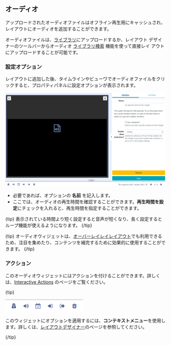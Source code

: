 <!--toc=widgets-->

## オーディオ

アップロードされたオーディオファイルはオフライン再生用にキャッシュされ、レイアウトにオーディオを追加することができます。

オーディオファイルは、[ライブラリ](media_library.html)にアップロードするか、レイアウト デザイナーのツールバーからオーディオ [ライブラリ検索](layouts_library_search.html) 機能を使って直接レイ アウトにアップロードすることが可能です。

### 設定オプション

レイアウトに追加した後、タイムラインやビューワでオーディオファイルをクリックすると、プロパティパネルに設定オプションが表示されます。

![Audio Options](img\3.1_media_audio_options.png)


- 必要であれば、オプションの **名前** を記入します。
- ここでは、オーディオの再生時間を確認することができます。**再生時間を設定**にチェックを入れると、再生時間を指定することができます。

{tip}
表示されている時間より短く設定すると音声が短くなり、長く設定するとループ機能が使えるようになります。
{/tip}

{tip}
オーディオウィジェットは、[オーバーレイレイレイアウト](layouts_overlay.html)でも利用できるため、注目を集めたり、コンテンツを補完するために効果的に使用することができます。
{/tip}

### アクション

このオーディオウィジェットにはアクションを付けることができます。詳しくは、[Interactive Actions](layouts_interactive_actions.html) のページをご覧ください。

{tip}

![Context Menu](img\v3.1_layouts_widgets_context_menu.png)

このウィジェットにオプションを適用するには、**コンテキストメニュー**を使用します。詳しくは、[レイアウトデザイナー](layouts_designer.html)のページを参照してください。

{/tip}

